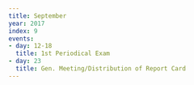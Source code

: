 ```yaml
---
title: September
year: 2017
index: 9
events:
- day: 12-18
  title: 1st Periodical Exam
- day: 23
  title: Gen. Meeting/Distribution of Report Card
---
```


